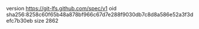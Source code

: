 version https://git-lfs.github.com/spec/v1
oid sha256:8258c60f65b48a878bf966c67d7e288f9030db7c8d8a586e52a3f3defc7b30eb
size 2862
